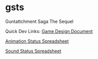 # gsts
Guntattchment Saga The Sequel

Quick Dev Links:
[Game Design Document](https://docs.google.com/document/d/1X0rhsE1oYOWknuCrW7zcJpGuXuv8xifly7k9QF-OuEw/edit#heading=h.qg4ex9ptknc2)

[Animation Status Spreadsheet](https://docs.google.com/spreadsheets/d/1GVULI5Fp8GoqyMWM_JXcgYurhCP2UMDy_ay353T1sBs/edit#gid=0)

[Sound Status Spreadsheet](https://docs.google.com/spreadsheets/d/16bo5svPqaJIRR5XNufVKFmItl1uqfrv9j5F5D26kawg/edit?usp=drive_web&ouid=112367646419684065549)
